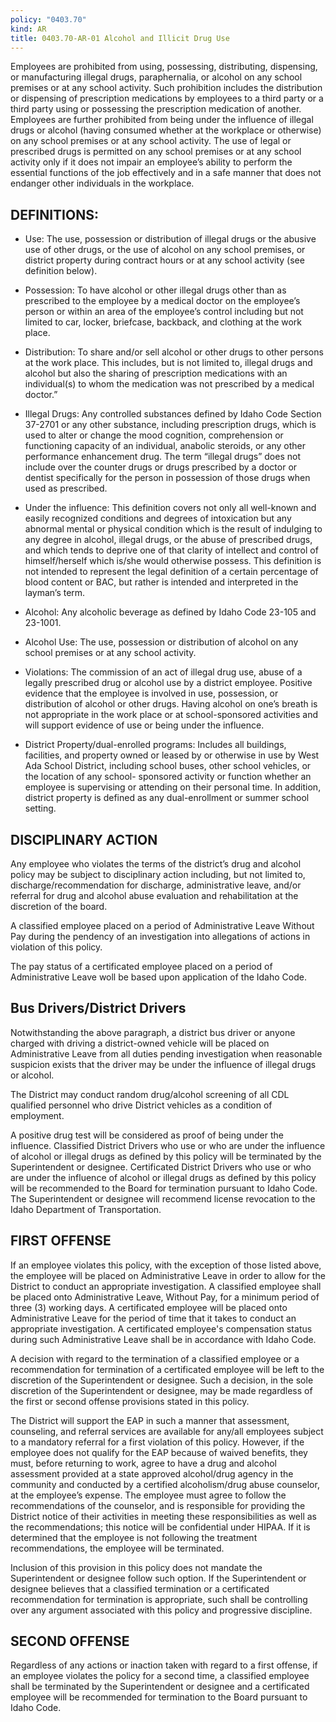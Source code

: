 ```yaml
---
policy: "0403.70"
kind: AR
title: 0403.70-AR-01 Alcohol and Illicit Drug Use
---
```


Employees are prohibited from using, possessing, distributing, dispensing, or manufacturing illegal drugs, paraphernalia, or alcohol on any school premises or at any school activity. Such prohibition includes the distribution or dispensing of prescription medications by employees to a third party or a third party using or possessing the prescription medication of another.  Employees are further prohibited from being under the influence of illegal drugs or alcohol (having consumed whether at the workplace or otherwise) on any school premises or at any school activity. The use of legal or prescribed drugs is permitted on any school premises or at any school activity only if it does not impair an employee’s ability to perform the essential functions of the job effectively and in a safe manner that does not endanger other individuals in the workplace.

## DEFINITIONS:

- Use: The use, possession or distribution of illegal drugs or the abusive use of other drugs, or the use of alcohol on any school premises, or district property during contract hours or at any school activity (see definition below).

- Possession: To have alcohol or other illegal drugs other than as prescribed to the employee by a medical doctor on the employee’s person or within an area of the employee’s control including but not limited to car, locker, briefcase, backback, and clothing at the work place.

- Distribution: To share and/or sell alcohol or other drugs to other persons at the work place. This includes, but is not limited to, illegal drugs and alcohol but also the sharing of prescription medications with an individual(s) to whom the medication was not prescribed by a medical doctor.”

- Illegal Drugs: Any controlled substances defined by Idaho Code Section 37-2701 or any other substance, including prescription drugs, which is used to alter or change the mood cognition, comprehension or functioning capacity of an individual, anabolic steroids, or any other performance enhancement drug. The term “illegal drugs” does not include over the counter drugs or drugs prescribed by a doctor or dentist specifically for the person in possession of those drugs when used as prescribed.

- Under the influence: This definition covers not only all well-known and easily recognized conditions and degrees of intoxication but any abnormal mental or physical condition which is the result of indulging to any degree in alcohol, illegal drugs, or the abuse of prescribed drugs, and which tends to deprive one of that clarity of intellect and control of himself/herself which is/she would otherwise possess. This definition is not intended to represent the legal definition of a certain percentage of blood content or BAC, but rather is intended and interpreted in the layman’s term.

- Alcohol: Any alcoholic beverage as defined by Idaho Code 23-105 and 23-1001.

- Alcohol Use: The use, possession or distribution of alcohol on any school premises or at any school activity.

- Violations: The commission of an act of illegal drug use, abuse of a legally prescribed drug or alcohol use by a district employee. Positive evidence that the employee is involved in use, possession, or distribution of alcohol or other drugs. Having alcohol on one’s breath is not appropriate in the work place or at school-sponsored activities and will support evidence of use or being under the influence.

- District Property/dual-enrolled programs: Includes all buildings, facilities, and property owned or leased by or otherwise in use by West Ada School District, including school buses, other school vehicles, or the location of any school- sponsored activity or function whether an employee is supervising or attending on their personal time. In addition, district property is defined as any dual-enrollment or summer school setting.

## DISCIPLINARY ACTION

Any employee who violates the terms of the district’s drug and alcohol policy may be subject to disciplinary action including, but not limited to, discharge/recommendation for discharge, administrative leave, and/or referral for drug and alcohol abuse evaluation and rehabilitation at the discretion of the board.

A classified employee placed on a period of Administrative Leave Without Pay during the pendency of an investigation into allegations of actions in violation of this policy.

The pay status of a certificated employee placed on a period of Administrative Leave woll be based upon application of the Idaho Code.

## Bus Drivers/District Drivers
Notwithstanding the above paragraph, a district bus driver or anyone charged with driving a district-owned vehicle will be placed on Administrative Leave  from all duties pending investigation when reasonable suspicion exists that the driver may be under the influence of illegal drugs or alcohol.

The District may conduct random drug/alcohol screening of all CDL qualified personnel who drive District vehicles as a condition of employment.

A positive drug test will be considered as proof of being under the influence.  Classified District Drivers who use or who are under the influence of alcohol or illegal drugs as defined by this policy will be terminated by the Superintendent or designee.  Certificated District Drivers who use or who are under the influence of alcohol or illegal drugs as defined by this policy will be recommended to the Board for termination pursuant to Idaho Code.  The Superintendent or designee will recommend license revocation to the Idaho Department of Transportation.

## FIRST OFFENSE

If an employee violates this policy, with the exception of those listed above, the employee will be placed on Administrative Leave in order to allow for the District to conduct an appropriate investigation.  A classified employee shall be placed onto Administrative Leave, Without Pay, for a minimum period of three (3) working days.  A certificated employee will be placed onto Administrative Leave for the period of time that it takes to conduct an appropriate investigation.  A certificated employee's compensation status during such Administrative Leave shall be in accordance with Idaho Code.

A decision with regard to the termination of a classified employee or a recommendation for termination of a certificated employee will be left to the discretion of the Superintendent or designee.   Such a decision, in the sole discretion of the Superintendent or designee,  may be made regardless of the first or second offense provisions stated in this policy.

The District will support the EAP in such a manner that assessment, counseling, and referral services are available for any/all employees subject to a mandatory referral for a first violation of this policy.  However, if the employee does not qualify for the EAP because of waived benefits, they must, before returning to work, agree to have a drug and alcohol assessment provided at a state approved alcohol/drug agency in the community and conducted by a certified alcoholism/drug abuse counselor, at the employee’s expense.  The employee must agree to follow the recommendations of the counselor, and is responsible for providing the District notice of their activities in meeting these responsibilities as well as the recommendations; this notice will be confidential under HIPAA.  If it is determined that the employee is not following the treatment recommendations, the employee will be terminated.

Inclusion of this provision in this policy does not mandate the Superintendent or designee follow such option.   If the Superintendent or designee believes that a classified termination or a certificated recommendation for termination is appropriate, such shall be controlling over any argument associated with this policy and progressive discipline.


## SECOND OFFENSE

Regardless of any actions or inaction taken with regard to a first offense, if an employee violates the policy for a second time, a classified employee shall be terminated by the Superintendent or designee and a certificated employee will be recommended for termination to the Board pursuant to Idaho Code.

